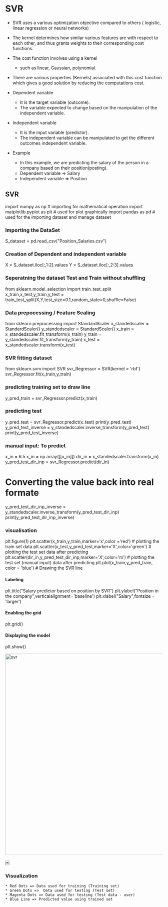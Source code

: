 # SVR
* SVR uses a various optimization objective compared to others ( logistic, linear regression or neural networks) 
* The kernel determines how similar various features are with respect to each other, and thus grants weights to their corresponding cost functions. 
* The cost function involves using a kernel
    * such as linear, Gaussian, polynomial. 
* There are various properties (Kernels) associated with this cost function which gives a good solution by reducing the computations cost. 

* Dependent variable
    * It is the target variable (outcome).
    * The variable expected to change based on the manipulation of the independent variable.
* Independent variable
    * It is the input variable (predictor).		
    * The independent variable can be manipulated to get the different outcomes independent variable. 
* Example 
    * In this example, we are predicting the salary of the person in a company based on their position(posting).
    * Dependent variable  => Salary
    * Independent variable => Position


## SVR
import numpy as np # importing for mathematical operation
import matplotlib.pyplot as plt # used for plot graphically
import pandas as pd # used for the importing dataset and manage dataset

### Importing the DataSet
S_dataset = pd.read_csv("Position_Salaries.csv")

### Creation of Dependent and independent variable
X = S_dataset.iloc[:,1:2].values
Y = S_dataset.iloc[:,2:3].values

### Seperatning the dataset Test and Train without shuffling
from sklearn.model_selection import train_test_split
x_train,x_test,y_train,y_test = train_test_split(X,Y,test_size=0.1,random_state=0,shuffle=False)

### Data prepocessing / Feature Scaling
from sklearn.preprocessing import StandardScaler
x_standedscaler = StandardScaler()
y_standedscaler = StandardScaler()
x_train = x_standedscaler.fit_transform(x_train)
y_train = y_standedscaler.fit_transform(y_train)
x_test = x_standedscaler.transform(x_test)

### SVR fitting dataset
from sklearn.svm import SVR
svr_Regressor = SVR(kernel = 'rbf')
svr_Regressor.fit(x_train,y_train)

### predicting training set to draw line
y_pred_train = svr_Regressor.predict(x_train)

### predicting test 
y_pred_test = svr_Regressor.predict(x_test)
print(y_pred_test)
y_pred_test_inverse = y_standedscaler.inverse_transform(y_pred_test)
print(y_pred_test_inverse)

### manual input: To predict 
x_in = 6.5
x_in = np.array([[x_in]])
dir_in = x_standedscaler.transform(x_in)
y_pred_test_dir_inp = svr_Regressor.predict(dir_in)

# Converting the value back into real formate 
y_pred_test_dir_inp_inverse = y_standedscaler.inverse_transform(y_pred_test_dir_inp)
print(y_pred_test_dir_inp_inverse)

### visualisation
plt.figure(1)
plt.scatter(x_train,y_train,marker='x',color ='red') # plotting the train set data
plt.scatter(x_test,y_pred_test,marker='X',color='green') # plotting the test set data after predicting
plt.scatter(dir_in,y_pred_test_dir_inp,marker='X',color='m')  # plotting the test set (manual input) data after predicting
plt.plot(x_train,y_pred_train, color = 'blue')  # Drawing the SVR line 
#### Labeling
plt.title("Salary predictor based on position by SVR")
plt.ylabel("Position in the company",verticalalignment='baseline')
plt.xlabel("Salary",fontsize = 'larger')
#### Enabling the grid
plt.grid()
#### Displaying the model
plt.show()

<img width="642" alt="svr" src="https://user-images.githubusercontent.com/32480274/50397089-44962b80-076e-11e9-89f5-9eb3615af049.png">

￼
### Visualization 
    * Red Dots => Data used for training (Training set)
    * Green Dots =>  Data used for testing (Test set)
    * Magenta Dots => Data used for testing (Test data - user)
    * Blue Line => Predicted value using trained set 
